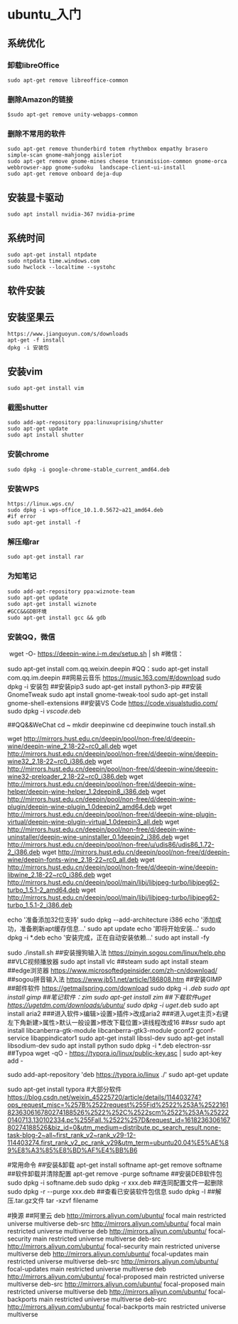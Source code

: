 # ubuntu_入门
## 系统优化
### 卸载libreOffice
`sudo apt-get remove libreoffice-common`
### 删除Amazon的链接
`$sudo apt-get remove unity-webapps-common` 
### 删除不常用的软件
```
sudo apt-get remove thunderbird totem rhythmbox empathy brasero simple-scan gnome-mahjongg aisleriot 
sudo apt-get remove gnome-mines cheese transmission-common gnome-orca webbrowser-app gnome-sudoku  landscape-client-ui-install  
sudo apt-get remove onboard deja-dup 
```
## 安装显卡驱动
`sudo apt install nvidia-367 nvidia-prime`
## 系统时间
```
sudo apt-get install ntpdate
sudo ntpdata time.windows.com
sudo hwclock --localtime --systohc
```
## 软件安装
## 安装坚果云
```
https://www.jianguoyun.com/s/downloads
apt-get -f install 
dpkg -i 安装包
```
## 安装vim
`sudo apt-get install vim`
### 截图shutter
```
sudo add-apt-repository ppa:linuxuprising/shutter
sudo apt-get update
sudo apt install shutter
```
### 安装chrome
`sudo dpkg -i google-chrome-stable_current_amd64.deb`
### 安装WPS
```
https://linux.wps.cn/
sudo dpkg -i wps-office_10.1.0.5672~a21_amd64.deb
#if error
sudo apt-get install -f
```
### 解压缩rar
`sudo apt-get install rar`
### 为知笔记
```
sudo add-apt-repository ppa:wiznote-team
sudo apt-get update
sudo apt-get install wiznote
#GCC&&GDB环境
sudo apt-get install gcc && gdb
```
### 安装QQ，微信

​	wget -O- https://deepin-wine.i-m.dev/setup.sh | sh
  #微信：

sudo apt-get install com.qq.weixin.deepin
  #QQ：sudo apt-get install com.qq.im.deepin
##网易云音乐
https://music.163.com/#/download 
sudo dpkg -i 安装包
##安装pip3
	sudo apt-get install python3-pip
##安装GnomeTweak
sudo apt install gnome-tweak-tool
sudo apt-get install gnome-shell-extensions
##安装VS Code
https://code.visualstudio.com/
sudo dpkg -i *vscode*.deb

##QQ&&WeChat
 cd ~
 mkdir deepinwine
 cd deepinwine
 touch install.sh

 wget http://mirrors.hust.edu.cn/deepin/pool/non-free/d/deepin-wine/deepin-wine_2.18-22~rc0_all.deb
 wget http://mirrors.hust.edu.cn/deepin/pool/non-free/d/deepin-wine/deepin-wine32_2.18-22~rc0_i386.deb
 wget http://mirrors.hust.edu.cn/deepin/pool/non-free/d/deepin-wine/deepin-wine32-preloader_2.18-22~rc0_i386.deb
 wget http://mirrors.hust.edu.cn/deepin/pool/non-free/d/deepin-wine-helper/deepin-wine-helper_1.2deepin8_i386.deb
 wget http://mirrors.hust.edu.cn/deepin/pool/non-free/d/deepin-wine-plugin/deepin-wine-plugin_1.0deepin2_amd64.deb
 wget http://mirrors.hust.edu.cn/deepin/pool/non-free/d/deepin-wine-plugin-virtual/deepin-wine-plugin-virtual_1.0deepin3_all.deb
 wget http://mirrors.hust.edu.cn/deepin/pool/non-free/d/deepin-wine-uninstaller/deepin-wine-uninstaller_0.1deepin2_i386.deb
 wget http://mirrors.hust.edu.cn/deepin/pool/non-free/u/udis86/udis86_1.72-2_i386.deb
 wget http://mirrors.hust.edu.cn/deepin/pool/non-free/d/deepin-wine/deepin-fonts-wine_2.18-22~rc0_all.deb
 wget http://mirrors.hust.edu.cn/deepin/pool/non-free/d/deepin-wine/deepin-libwine_2.18-22~rc0_i386.deb
 wget http://mirrors.hust.edu.cn/deepin/pool/main/libj/libjpeg-turbo/libjpeg62-turbo_1.5.1-2_amd64.deb
 wget http://mirrors.hust.edu.cn/deepin/pool/main/libj/libjpeg-turbo/libjpeg62-turbo_1.5.1-2_i386.deb

 echo '准备添加32位支持'
 sudo dpkg --add-architecture i386
 echo '添加成功，准备刷新apt缓存信息...'
 sudo apt update
 echo '即将开始安装...'
 sudo dpkg -i *.deb
 echo '安装完成，正在自动安装依赖...'
 sudo apt install -fy

 sudo ./install.sh 
##安装搜狗输入法
https://pinyin.sogou.com/linux/help.php
##VLC视频播放器
sudo apt install vlc
##steam
sudo apt install steam
##edge浏览器
https://www.microsoftedgeinsider.com/zh-cn/download/
##sogou拼音输入法
https://www.jb51.net/article/186808.htm
##安装GIMP
##邮件软件
https://getmailspring.com/download
sudo dpkg -i *.deb
sudo apt install gimp
##笔记软件：zim
sudo apt-get install zim
##下载软件uget
https://ugetdm.com/downloads/ubuntu/
sudo dpkg -i uget*.deb
sudo apt install aria2
###进入软件>编辑>设置>插件>改成aria2
###进入uget主页>右键左下角新建>属性>默认一般设置>修改下载位置>讲线程改成16
##ssr
sudo apt install libcanberra-gtk-module libcanberra-gtk3-module gconf2 gconf-service libappindicator1
sudo apt-get install libssl-dev sudo apt-get install libsodium-dev
sudo apt install python
sudo dpkg -i *.deb
electron-ssr
##Typoa
 wget -qO - https://typora.io/linux/public-key.asc | sudo apt-key add -

sudo add-apt-repository 'deb https://typora.io/linux ./'
 sudo apt-get update

 sudo apt-get install typora
#大部分软件
https://blog.csdn.net/weixin_45225720/article/details/114403274?ops_request_misc=%257B%2522request%255Fid%2522%253A%2522161823630616780274188526%2522%252C%2522scm%2522%253A%252220140713.130102334.pc%255Fall.%2522%257D&request_id=161823630616780274188526&biz_id=0&utm_medium=distribute.pc_search_result.none-task-blog-2~all~first_rank_v2~rank_v29-12-114403274.first_rank_v2_pc_rank_v29&utm_term=ubuntu20.04%E5%AE%89%E8%A3%85%E8%BD%AF%E4%BB%B6





#常用命令
##安装&卸载
	apt-get install softname apt-get remove softname
##软件卸载并清除配置
	apt-get remove -purge softname
##安装DEB软件包
	sudo dpkg -i softname.deb
	sudo dpkg -r xxx.deb
##连同配置文件一起删除
	sudo dpkg -r --purge xxx.deb
##查看已安装软件包信息
	sudo dpkg -l
##解压.tar.gz文件
	tar -xzvf filename



#换源
##阿里云
deb http://mirrors.aliyun.com/ubuntu/ focal main restricted universe multiverse
deb-src http://mirrors.aliyun.com/ubuntu/ focal main restricted universe multiverse
deb http://mirrors.aliyun.com/ubuntu/ focal-security main restricted universe multiverse
deb-src http://mirrors.aliyun.com/ubuntu/ focal-security main restricted universe multiverse
deb http://mirrors.aliyun.com/ubuntu/ focal-updates main restricted universe multiverse
deb-src http://mirrors.aliyun.com/ubuntu/ focal-updates main restricted universe multiverse
deb http://mirrors.aliyun.com/ubuntu/ focal-proposed main restricted universe multiverse
deb-src http://mirrors.aliyun.com/ubuntu/ focal-proposed main restricted universe multiverse
deb http://mirrors.aliyun.com/ubuntu/ focal-backports main restricted universe multiverse
deb-src http://mirrors.aliyun.com/ubuntu/ focal-backports main restricted universe multiverse
